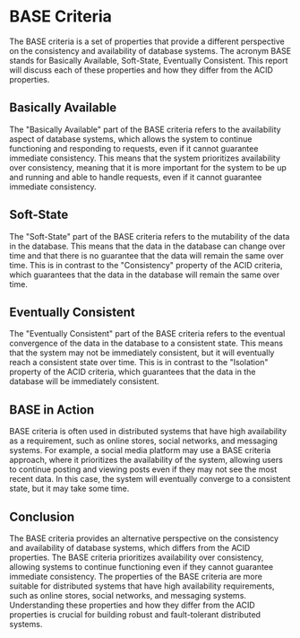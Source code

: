 # BASE Criteria
The BASE criteria is a set of properties that provide a different perspective on the consistency and availability of database systems. The acronym BASE stands for Basically Available, Soft-State, Eventually Consistent. This report will discuss each of these properties and how they differ from the ACID properties.

## Basically Available
The "Basically Available" part of the BASE criteria refers to the availability aspect of database systems, which allows the system to continue functioning and responding to requests, even if it cannot guarantee immediate consistency. This means that the system prioritizes availability over consistency, meaning that it is more important for the system to be up and running and able to handle requests, even if it cannot guarantee immediate consistency.

## Soft-State
The "Soft-State" part of the BASE criteria refers to the mutability of the data in the database. This means that the data in the database can change over time and that there is no guarantee that the data will remain the same over time. This is in contrast to the "Consistency" property of the ACID criteria, which guarantees that the data in the database will remain the same over time.

## Eventually Consistent
The "Eventually Consistent" part of the BASE criteria refers to the eventual convergence of the data in the database to a consistent state. This means that the system may not be immediately consistent, but it will eventually reach a consistent state over time. This is in contrast to the "Isolation" property of the ACID criteria, which guarantees that the data in the database will be immediately consistent.

## BASE in Action
BASE criteria is often used in distributed systems that have high availability as a requirement, such as online stores, social networks, and messaging systems. For example, a social media platform may use a BASE criteria approach, where it prioritizes the availability of the system, allowing users to continue posting and viewing posts even if they may not see the most recent data. In this case, the system will eventually converge to a consistent state, but it may take some time.

## Conclusion
The BASE criteria provides an alternative perspective on the consistency and availability of database systems, which differs from the ACID properties. The BASE criteria prioritizes availability over consistency, allowing systems to continue functioning even if they cannot guarantee immediate consistency. The properties of the BASE criteria are more suitable for distributed systems that have high availability requirements, such as online stores, social networks, and messaging systems. Understanding these properties and how they differ from the ACID properties is crucial for building robust and fault-tolerant distributed systems.